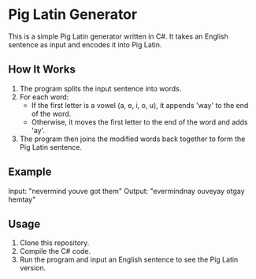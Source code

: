 # Pig Latin Generator

This is a simple Pig Latin generator written in C#. It takes an English sentence as input and encodes it into Pig Latin.

## How It Works

1. The program splits the input sentence into words.
2. For each word:
   - If the first letter is a vowel (a, e, i, o, u), it appends 'way' to the end of the word.
   - Otherwise, it moves the first letter to the end of the word and adds 'ay'.
3. The program then joins the modified words back together to form the Pig Latin sentence.

## Example

Input: "nevermind youve got them"
Output: "evermindnay ouveyay otgay hemtay"

## Usage

1. Clone this repository.
2. Compile the C# code.
3. Run the program and input an English sentence to see the Pig Latin version.
